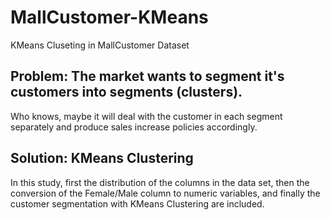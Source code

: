 # MallCustomer-KMeans
KMeans Cluseting in MallCustomer Dataset

## Problem: The market wants to segment it's customers into segments (clusters).
Who knows, maybe it will deal with the customer in each segment separately and produce sales increase policies accordingly.

## Solution: KMeans Clustering
In this study, first the distribution of the columns in the data set, 
then the conversion of the Female/Male column to numeric variables, and finally the customer segmentation with KMeans Clustering are included.
